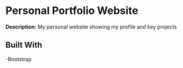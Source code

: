 # Personal Portfolio Website


<b>Description:</b>
My personal website showing my profile and key projects


## Built With

-Bootstrap

